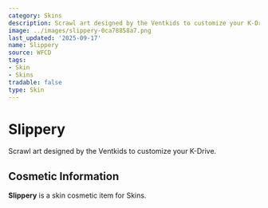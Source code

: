 ```yaml
---
category: Skins
description: Scrawl art designed by the Ventkids to customize your K-Drive.
image: ../images/slippery-0ca78858a7.png
last_updated: '2025-09-17'
name: Slippery
source: WFCD
tags:
- Skin
- Skins
tradable: false
type: Skin
---
```


# Slippery

Scrawl art designed by the Ventkids to customize your K-Drive.

## Cosmetic Information

**Slippery** is a skin cosmetic item for Skins.

